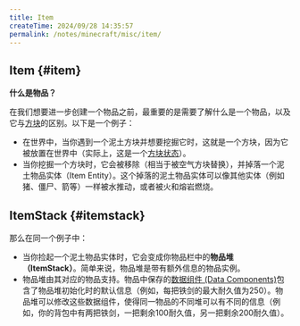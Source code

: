 ```yaml
---
title: Item
createTime: 2024/09/28 14:35:57
permalink: /notes/minecraft/misc/item/
---
```


## Item {#item}

**什么是物品？**

在我们想要进一步创建一个物品之前，最重要的是需要了解什么是一个物品，以及它与[方块](Block.md#block)的区别。以下是一个例子：

- 在世界中，当你遇到一个泥土方块并想要挖掘它时，这就是一个方块，因为它被放置在世界中（实际上，这是一个[方块状态](Block.md#blockstates)）。
- 当你挖掘一个方块时，它会被移除（相当于被空气方块替换），并掉落一个泥土物品实体（Item Entity）。这个掉落的泥土物品实体可以像其他实体（例如猪、僵尸、箭等）一样被水推动，或者被火和熔岩燃烧。

## ItemStack {#itemstack}

那么在同一个例子中：

- 当你捡起一个泥土物品实体时，它会变成你物品栏中的**物品堆（ItemStack）**。简单来说，物品堆是带有额外信息的物品实例。
- 物品堆由其对应的物品支持。物品中保存的[数据组件 (Data Components)](DataComponents.md)包含了物品堆初始化时的默认信息（例如，每把铁剑的最大耐久值为250）。物品堆可以修改这些数据组件，使得同一物品的不同堆可以有不同的信息（例如，你的背包中有两把铁剑，一把剩余100耐久值，另一把剩余200耐久值）。
